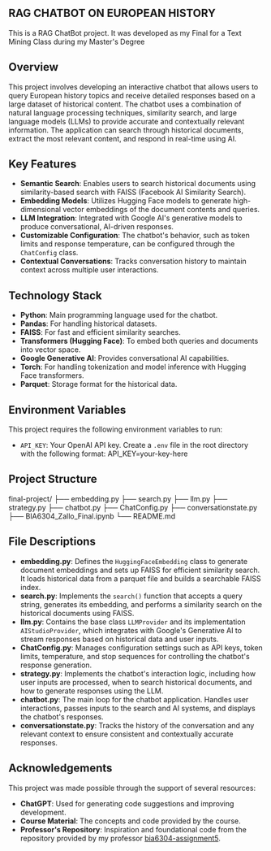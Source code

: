 ## RAG CHATBOT ON EUROPEAN HISTORY
This is a RAG ChatBot project. It was developed as my Final for a Text Mining Class during my Master's Degree

## Overview
This project involves developing an interactive chatbot that allows users to query European history topics and receive detailed responses based on a large dataset of historical content. The chatbot uses a combination of natural language processing techniques, similarity search, and large language models (LLMs) to provide accurate and contextually relevant information. The application can search through historical documents, extract the most relevant content, and respond in real-time using AI.

## Key Features
- **Semantic Search**: Enables users to search historical documents using similarity-based search with FAISS (Facebook AI Similarity Search).
- **Embedding Models**: Utilizes Hugging Face models to generate high-dimensional vector embeddings of the document contents and queries.
- **LLM Integration**: Integrated with Google AI's generative models to produce conversational, AI-driven responses.
- **Customizable Configuration**: The chatbot's behavior, such as token limits and response temperature, can be configured through the `ChatConfig` class.
- **Contextual Conversations**: Tracks conversation history to maintain context across multiple user interactions.

## Technology Stack
- **Python**: Main programming language used for the chatbot.
- **Pandas**: For handling historical datasets.
- **FAISS**: For fast and efficient similarity searches.
- **Transformers (Hugging Face)**: To embed both queries and documents into vector space.
- **Google Generative AI**: Provides conversational AI capabilities.
- **Torch**: For handling tokenization and model inference with Hugging Face transformers.
- **Parquet**: Storage format for the historical data.

## Environment Variables
This project requires the following environment variables to run:

- `API_KEY`: Your OpenAI API key.
Create a `.env` file in the root directory with the following format:
API_KEY=your-key-here

## Project Structure

final-project/
├── embedding.py
├── search.py
├── llm.py
├── strategy.py
├── chatbot.py
├── ChatConfig.py
├── conversationstate.py
├── BIA6304_Zallo_Final.ipynb
└── README.md


## File Descriptions
- **embedding.py**: Defines the `HuggingFaceEmbedding` class to generate document embeddings and sets up FAISS for efficient similarity search. It loads historical data from a parquet file and builds a searchable FAISS index.
- **search.py**: Implements the `search()` function that accepts a query string, generates its embedding, and performs a similarity search on the historical documents using FAISS.
- **llm.py**: Contains the base class `LLMProvider` and its implementation `AIStudioProvider`, which integrates with Google's Generative AI to stream responses based on historical data and user inputs.
- **ChatConfig.py**: Manages configuration settings such as API keys, token limits, temperature, and stop sequences for controlling the chatbot's response generation.
- **strategy.py**: Implements the chatbot's interaction logic, including how user inputs are processed, when to search historical documents, and how to generate responses using the LLM.
- **chatbot.py**: The main loop for the chatbot application. Handles user interactions, passes inputs to the search and AI systems, and displays the chatbot's responses.
- **conversationstate.py**: Tracks the history of the conversation and any relevant context to ensure consistent and contextually accurate responses.

## Acknowledgements
This project was made possible through the support of several resources:
- **ChatGPT**: Used for generating code suggestions and improving development.
- **Course Material**: The concepts and code provided by the course.
- **Professor's Repository**: Inspiration and foundational code from the repository provided by my professor [bia6304-assignment5](https://github.com/54rt1n/bia6304-assignment5).
